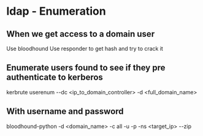 # ldap - Enumeration

## When we get access to a domain user

   Use bloodhound
   Use responder to get hash and try to crack it

## Enumerate users found to see if they pre authenticate to kerberos

   kerbrute userenum --dc <ip_to_domain_controller> -d <full_domain_name>

## With username and password

   bloodhound-python -d <domain_name> -c all -u <username> -p <password> -ns <target_ip> --zip